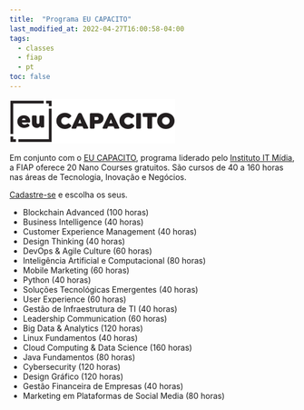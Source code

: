 ```yaml
---
title:  "Programa EU CAPACITO"
last_modified_at: 2022-04-27T16:00:58-04:00
tags:
  - classes
  - fiap
  - pt
toc: false
---
```


[![](/assets/images/posts/2022-04-27-eu-capacito.png)](https://www.institutoitmidia.com.br/eu-capacito/)

Em conjunto com o [EU CAPACITO](https://www.institutoitmidia.com.br/eu-capacito/), programa liderado pelo [Instituto IT Mídia](https://www.institutoitmidia.com.br/), a FIAP oferece 20 Nano Courses gratuitos. São cursos de 40 a 160 horas nas áreas de Tecnologia, Inovação e Negócios.

[Cadastre-se](https://on.fiap.com.br/local/programaeucapacito/) e escolha os seus.

- Blockchain Advanced (100 horas)
- Business Intelligence (40 horas)
- Customer Experience Management (40 horas)
- Design Thinking (40 horas)
- DevOps & Agile Culture (60 horas)
- Inteligência Artificial e Computacional (80 horas)
- Mobile Marketing (60 horas)
- Python (40 horas)
- Soluções Tecnológicas Emergentes (40 horas)
- User Experience (60 horas)
- Gestão de Infraestrutura de TI (40 horas)
- Leadership Communication (60 horas)
- Big Data & Analytics (120 horas)
- Linux Fundamentos (40 horas)
- Cloud Computing & Data Science (160 horas)
- Java Fundamentos (80 horas)
- Cybersecurity (120 horas)
- Design Gráfico (120 horas)
- Gestão Financeira de Empresas (40 horas)
- Marketing em Plataformas de Social Media (80 horas)
